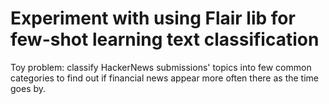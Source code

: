 # Experiment with using Flair lib for few-shot learning text classification
Toy problem: classify HackerNews submissions' topics into few common categories to find out if financial news appear more often there as the time goes by.
